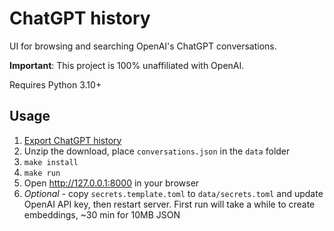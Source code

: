 # ChatGPT history

UI for browsing and searching OpenAI's ChatGPT conversations.

**Important**: This project is 100% unaffiliated with OpenAI.

Requires Python 3.10+

## Usage

1. [Export ChatGPT history](https://help.openai.com/en/articles/7260999-how-do-i-export-my-chatgpt-history-and-data)
2. Unzip the download, place `conversations.json` in the `data` folder
3. `make install`
4. `make run`
5. Open http://127.0.0.1:8000 in your browser
6. *Optional* - copy `secrets.template.toml` to `data/secrets.toml` and update OpenAI API key, then restart server. First run will take a while to create embeddings, ~30 min for 10MB JSON
